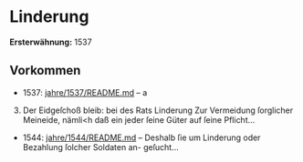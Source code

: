 # Linderung

**Ersterwähnung:** 1537

## Vorkommen
- 1537: [jahre/1537/README.md](../jahre/1537/README.md) – a


3) Der Eidgeſchoß bleib: bei des Rats Linderung
Zur Vermeidung ſorglicher Meineide, nämli<h daß ein
jeder ſeine Güter auf ſeine Pflicht...
- 1544: [jahre/1544/README.md](../jahre/1544/README.md) – Deshalb
ſie um Linderung oder Bezahlung ſolcher Soldaten an-
geſucht...
